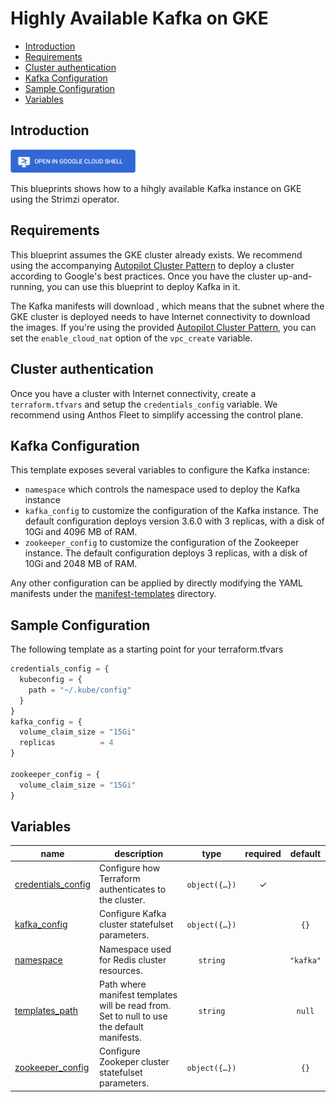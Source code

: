# Highly Available Kafka on GKE

<!-- BEGIN TOC -->
- [Introduction](#introduction)
- [Requirements](#requirements)
- [Cluster authentication](#cluster-authentication)
- [Kafka Configuration](#kafka-configuration)
- [Sample Configuration](#sample-configuration)
- [Variables](#variables)
<!-- END TOC -->

## Introduction

<a href="https://shell.cloud.google.com/cloudshell/editor?cloudshell_git_repo=https://github.com/GoogleCloudPlatform/cloud-foundation-fabric.git&cloudshell_tutorial=kafka/tutorial.md&cloudshell_git_branch=master&cloudshell_workspace=blueprints/gke/patterns&show=ide%2Cterminal">
<img width="200px" src="../../../../assets/images/cloud-shell-button.png">
</a>

This blueprints shows how to a hihgly available Kafka instance on GKE using the Strimzi operator.

## Requirements

This blueprint assumes the GKE cluster already exists. We recommend using the accompanying [Autopilot Cluster Pattern](../autopilot-cluster) to deploy a cluster according to Google's best practices. Once you have the cluster up-and-running, you can use this blueprint to deploy Kafka in it.

The Kafka manifests will download , which means that the subnet where the GKE cluster is deployed needs to have Internet connectivity to download the images. If you're using the provided [Autopilot Cluster Pattern](../autopilot-cluster), you can set the `enable_cloud_nat` option of the `vpc_create` variable.

## Cluster authentication
Once you have a cluster with Internet connectivity, create a `terraform.tfvars` and setup the `credentials_config` variable. We recommend using Anthos Fleet to simplify accessing the control plane.

## Kafka Configuration

This template exposes several variables to configure the Kafka instance:
- `namespace` which controls the namespace used to deploy the Kafka instance
- `kafka_config` to customize the configuration of the Kafka instance. The default configuration deploys version 3.6.0 with 3 replicas, with a disk of 10Gi and 4096 MB of RAM.
- `zookeeper_config` to customize the configuration of the Zookeeper instance. The default configuration deploys 3 replicas, with a disk of 10Gi and 2048 MB of RAM.

Any other configuration can be applied by directly modifying the YAML manifests under the [manifest-templates](manifest-templates) directory.

## Sample Configuration

The following template as a starting point for your terraform.tfvars
```tfvars
credentials_config = {
  kubeconfig = {
    path = "~/.kube/config"
  }
}
kafka_config = {
  volume_claim_size = "15Gi"
  replicas          = 4
}

zookeeper_config = {
  volume_claim_size = "15Gi"
}
```
<!-- BEGIN TFDOC -->
## Variables

| name | description | type | required | default |
|---|---|:---:|:---:|:---:|
| [credentials_config](variables.tf#L17) | Configure how Terraform authenticates to the cluster. | <code title="object&#40;&#123;&#10;  fleet_host &#61; optional&#40;string&#41;&#10;  kubeconfig &#61; optional&#40;object&#40;&#123;&#10;    context &#61; optional&#40;string&#41;&#10;    path    &#61; optional&#40;string, &#34;&#126;&#47;.kube&#47;config&#34;&#41;&#10;  &#125;&#41;&#41;&#10;&#125;&#41;">object&#40;&#123;&#8230;&#125;&#41;</code> | ✓ |  |
| [kafka_config](variables.tf#L36) | Configure Kafka cluster statefulset parameters. | <code title="object&#40;&#123;&#10;  replicas          &#61; optional&#40;number, 3&#41;&#10;  volume_claim_size &#61; optional&#40;string, &#34;10Gi&#34;&#41;&#10;  version           &#61; optional&#40;string, &#34;3.6.0&#34;&#41;&#10;  jvm_memory        &#61; optional&#40;string, &#34;4096m&#34;&#41;&#10;&#125;&#41;">object&#40;&#123;&#8230;&#125;&#41;</code> |  | <code>&#123;&#125;</code> |
| [namespace](variables.tf#L48) | Namespace used for Redis cluster resources. | <code>string</code> |  | <code>&#34;kafka&#34;</code> |
| [templates_path](variables.tf#L55) | Path where manifest templates will be read from. Set to null to use the default manifests. | <code>string</code> |  | <code>null</code> |
| [zookeeper_config](variables.tf#L61) | Configure Zookeper cluster statefulset parameters. | <code title="object&#40;&#123;&#10;  replicas          &#61; optional&#40;number, 3&#41;&#10;  volume_claim_size &#61; optional&#40;string, &#34;10Gi&#34;&#41;&#10;  jvm_memory        &#61; optional&#40;string, &#34;2048m&#34;&#41;&#10;&#125;&#41;">object&#40;&#123;&#8230;&#125;&#41;</code> |  | <code>&#123;&#125;</code> |
<!-- END TFDOC -->
